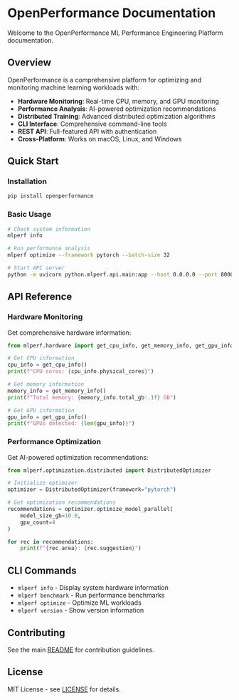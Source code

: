 # OpenPerformance Documentation

Welcome to the OpenPerformance ML Performance Engineering Platform documentation.

## Overview

OpenPerformance is a comprehensive platform for optimizing and monitoring machine learning workloads with:

- **Hardware Monitoring**: Real-time CPU, memory, and GPU monitoring
- **Performance Analysis**: AI-powered optimization recommendations  
- **Distributed Training**: Advanced distributed optimization algorithms
- **CLI Interface**: Comprehensive command-line tools
- **REST API**: Full-featured API with authentication
- **Cross-Platform**: Works on macOS, Linux, and Windows

## Quick Start

### Installation

```bash
pip install openperformance
```

### Basic Usage

```bash
# Check system information
mlperf info

# Run performance analysis
mlperf optimize --framework pytorch --batch-size 32

# Start API server
python -m uvicorn python.mlperf.api.main:app --host 0.0.0.0 --port 8000
```

## API Reference

### Hardware Monitoring

Get comprehensive hardware information:

```python
from mlperf.hardware import get_cpu_info, get_memory_info, get_gpu_info

# Get CPU information
cpu_info = get_cpu_info()
print(f"CPU cores: {cpu_info.physical_cores}")

# Get memory information  
memory_info = get_memory_info()
print(f"Total memory: {memory_info.total_gb:.1f} GB")

# Get GPU information
gpu_info = get_gpu_info()
print(f"GPUs detected: {len(gpu_info)}")
```

### Performance Optimization

Get AI-powered optimization recommendations:

```python
from mlperf.optimization.distributed import DistributedOptimizer

# Initialize optimizer
optimizer = DistributedOptimizer(framework="pytorch")

# Get optimization recommendations
recommendations = optimizer.optimize_model_parallel(
    model_size_gb=10.0,
    gpu_count=4
)

for rec in recommendations:
    print(f"{rec.area}: {rec.suggestion}")
```

## CLI Commands

- `mlperf info` - Display system hardware information
- `mlperf benchmark` - Run performance benchmarks
- `mlperf optimize` - Optimize ML workloads
- `mlperf version` - Show version information

## Contributing

See the main [README](https://github.com/llamasearchai/OpenPerformance) for contribution guidelines.

## License

MIT License - see [LICENSE](https://github.com/llamasearchai/OpenPerformance/blob/main/LICENSE) for details.